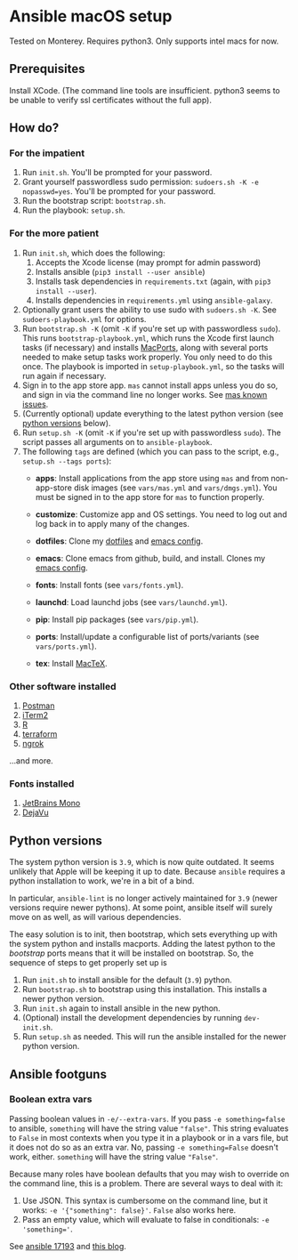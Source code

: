 # Ansible macOS setup

Tested on Monterey. Requires python3. Only supports intel macs for now.


## Prerequisites

Install XCode. (The command line tools are insufficient. 
python3 seems to be unable to verify ssl certificates without the full app).

## How do?

### For the impatient

1. Run `init.sh`. You'll be prompted for your password.
1. Grant yourself passwordless sudo permission: `sudoers.sh -K -e nopasswd=yes`. You'll be prompted for your password.
1. Run the bootstrap script: `bootstrap.sh`.
1. Run the playbook: `setup.sh`.

### For the more patient

1. Run `init.sh`, which does the following:
    1. Accepts the Xcode license (may prompt for admin password)
    1. Installs ansible (`pip3 install --user ansible`)
    1. Installs task dependencies in `requirements.txt` (again, with `pip3 install --user`).
    1. Installs dependencies in `requirements.yml` using `ansible-galaxy`.
1. Optionally grant users the ability to use sudo with `sudoers.sh -K`. See `sudoers-playbook.yml` for
   options.
1. Run `bootstrap.sh -K` (omit `-K` if you're set up with passwordless `sudo`). This runs `bootstrap-playbook.yml`,
   which runs the Xcode first launch tasks (if necessary) and installs [MacPorts](https://www.macports.org/), along with
   several ports needed to make setup tasks work properly. You only need to do this once. The playbook is imported in
   `setup-playbook.yml`, so the tasks will run again if necessary.
1. Sign in to the app store app.
   `mas` cannot install apps unless you do so, and sign in via the command line no longer works.
   See [mas known issues](https://github.com/mas-cli/mas?tab=readme-ov-file#known-issues).
1. (Currently optional) update everything to the latest python version (see [python versions](#python-versions) below). 
1. Run `setup.sh -K` (omit `-K` if you're set up with passwordless `sudo`). The script passes all 
   arguments on to `ansible-playbook`.
1. The following `tags` are defined (which you can pass to the script, e.g., `setup.sh --tags ports`):
    - **apps**:      Install applications from the app store using `mas` and from non-app-store disk images
      (see `vars/mas.yml` and `vars/dmgs.yml`).
      You must be signed in to the app store for `mas` to function properly.

    - **customize**: Customize app and OS settings.
      You need to log out and log back in to apply many of the changes.

    - **dotfiles**:  Clone my [dotfiles](https://github.com/conleym/dotfiles) and
     [emacs config](https://github.com/conleym/dot-emacs).

    - **emacs**:     Clone emacs from github, build, and install.
      Clones my [emacs config](https://github.com/conleym/dot-emacs).

    - **fonts**:     Install fonts (see `vars/fonts.yml`).

    - **launchd**:   Load launchd jobs (see `vars/launchd.yml`).

    - **pip**:       Install pip packages (see `vars/pip.yml`).

    - **ports**:     Install/update a configurable list of ports/variants
      (see `vars/ports.yml`).

    - **tex**:       Install [MacTeX](https://www.tug.org/mactex/).

### Other software installed

1. [Postman](https://www.postman.com/)
1. [iTerm2](https://www.iterm2.com/downloads.html)
1. [R](https://r-project.org/)
1. [terraform](https://www.terraform.io/)
1. [ngrok](https://ngrok.com/download)

...and more.

### Fonts installed

1. [JetBrains Mono](https://www.jetbrains.com/lp/mono/)
1. [DejaVu](https://dejavu-fonts.github.io/)

## Python versions

The system python version is `3.9`, which is now quite outdated. It seems unlikely that Apple will be keeping it up to
date. Because `ansible` requires a python installation to work, we're in a bit of a bind.

In particular, `ansible-lint` is no longer actively maintained for `3.9` (newer versions require newer pythons). At 
some point, ansible itself will surely move on as well, as will various dependencies.

The easy solution is to init, then bootstrap, which sets everything up with the system python and installs macports.
Adding the latest python to the _bootstrap_ ports means that it will be installed on bootstrap. So, the sequence of 
steps to get properly set up is

1. Run `init.sh` to install ansible for the default (`3.9`) python.
1. Run `bootstrap.sh` to bootstrap using this installation. This installs a newer python version.
1. Run `init.sh` again to install ansible in the new python.
1. (Optional) install the development dependencies by running `dev-init.sh`.
1. Run `setup.sh` as needed. This will run the ansible installed for the newer python version.

## Ansible footguns

### Boolean extra vars

Passing boolean values in `-e/--extra-vars`. If you pass `-e something=false` to ansible, `something` will have the 
string value `"false"`. This string evaluates to `False` in most contexts when you type it in a playbook or in a vars
file, but it does not do so as an extra var.  No, passing `-e something=False` doesn't work, either. `something` will
have the string value `"False"`.

Because many roles have boolean defaults that you may wish to override on the command line, this is a problem. There
are several ways to deal with it:

1. Use JSON. This syntax is cumbersome on the command line, but it works: `-e '{"something": false}'`. `False` also
works here.
2. Pass an empty value, which will evaluate to false in conditionals: `-e 'something='`.

See [ansible 17193](https://github.com/ansible/ansible/issues/17193) and 
[this blog](https://fabianlee.org/2021/07/28/ansible-overriding-boolean-values-using-extra-vars-at-runtime/).
